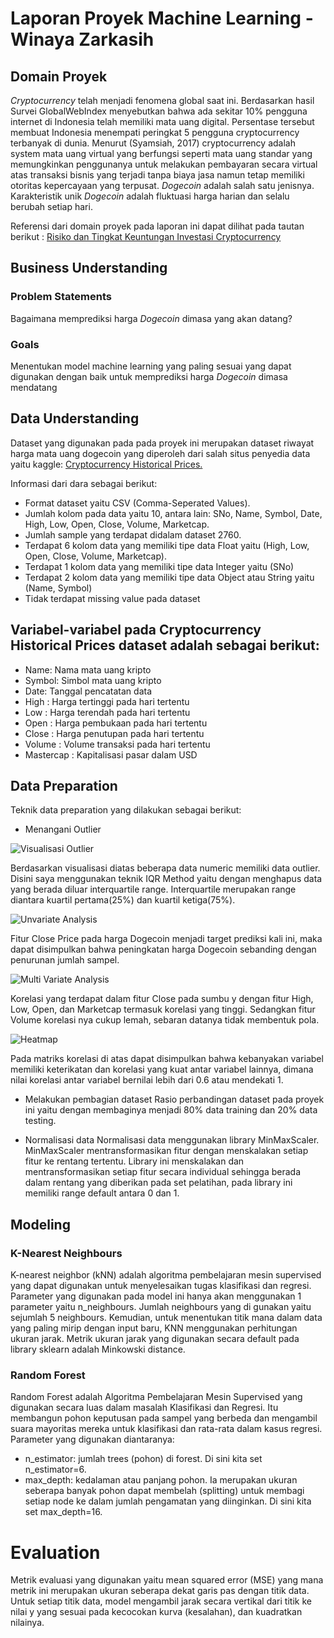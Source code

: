 # Laporan Proyek Machine Learning - Winaya Zarkasih

## Domain Proyek
*Cryptocurrency* telah menjadi fenomena global saat ini. Berdasarkan hasil Survei GlobalWebIndex
menyebutkan bahwa ada sekitar 10% pengguna internet di Indonesia telah memiliki mata uang digital.
Persentase tersebut membuat Indonesia menempati peringkat 5 pengguna cryptocurrency terbanyak di
dunia. Menurut (Syamsiah, 2017) cryptocurrency adalah system mata uang virtual yang
berfungsi seperti mata uang standar yang memungkinkan penggunanya untuk melakukan
pembayaran secara virtual atas transaksi bisnis yang terjadi tanpa biaya jasa namun tetap
memiliki otoritas kepercayaan yang terpusat. *Dogecoin* adalah salah satu jenisnya. Karakteristik unik *Dogecoin* adalah fluktuasi harga harian dan selalu berubah setiap hari. 

Referensi dari domain proyek pada laporan ini dapat dilihat pada tautan berikut :
[Risiko dan Tingkat Keuntungan Investasi Cryptocurrency](https://www.researchgate.net/profile/Nurul-Huda-32/publication/349116193_Risiko_dan_Tingkat_Keuntungan_Investasi_Cryptocurrency/links/60214094a6fdcc37a8110680/Risiko-dan-Tingkat-Keuntungan-Investasi-Cryptocurrency.pdf)

## Business Understanding

### Problem Statements

Bagaimana memprediksi harga *Dogecoin* dimasa yang akan datang?

### Goals

Menentukan model machine learning yang paling sesuai yang dapat digunakan dengan baik untuk memprediksi harga *Dogecoin* dimasa mendatang

## Data Understanding

Dataset yang digunakan pada pada proyek ini merupakan dataset riwayat harga mata uang dogecoin yang diperoleh dari salah situs penyedia data yaitu kaggle: [Cryptocurrency Historical Prices.](https://www.kaggle.com/datasets/sudalairajkumar/cryptocurrencypricehistory?select=coin_Bitcoin.csv)

Informasi dari dara sebagai berikut:
- Format dataset yaitu CSV (Comma-Seperated Values).
- Jumlah kolom pada data yaitu 10, antara lain: SNo, Name, Symbol, Date, High, Low, Open, Close, Volume, Marketcap.
- Jumlah sample yang terdapat didalam dataset 2760. 
- Terdapat 6 kolom data yang memiliki tipe data Float yaitu (High, Low, Open, Close, Volume, Marketcap).
- Terdapat 1 kolom data yang memiliki tipe data Integer yaitu (SNo)
- Terdapat 2 kolom data yang memiliki tipe data Object atau String yaitu (Name, Symbol)
- Tidak terdapat missing value pada dataset

## Variabel-variabel pada Cryptocurrency Historical Prices dataset adalah sebagai berikut:
- Name: Nama mata uang kripto
- Symbol: Simbol mata uang kripto
- Date: Tanggal pencatatan data
- High : Harga tertinggi pada hari tertentu
- Low : Harga terendah pada hari tertentu
- Open : Harga pembukaan pada hari tertentu
- Close : Harga penutupan pada hari tertentu
- Volume : Volume transaksi pada hari tertentu
- Mastercap : Kapitalisasi pasar dalam USD

## Data Preparation

Teknik data preparation yang dilakukan sebagai berikut:

- Menangani Outlier

![Visualisasi Outlier](https://user-images.githubusercontent.com/60729013/197669355-c0c8ca9c-7a5a-4679-96a2-dccb7789edf8.png)

Berdasarkan visualisasi diatas beberapa data numeric memiliki data outlier. Disini saya menggunakan teknik IQR Method yaitu dengan menghapus data yang berada diluar interquartile range. Interquartile merupakan range diantara kuartil pertama(25%) dan kuartil ketiga(75%).

![Unvariate Analysis](https://user-images.githubusercontent.com/60729013/197670526-c163a31c-e90e-4c69-9bf8-f7be5dfacb2e.png)

Fitur Close Price pada harga Dogecoin menjadi target prediksi kali ini, maka dapat disimpulkan bahwa peningkatan harga Dogecoin sebanding dengan penurunan jumlah sampel.

![Multi Variate Analysis](https://user-images.githubusercontent.com/60729013/197671118-47178c86-0269-4f4e-97a7-9371816c5ff7.png)

Korelasi yang terdapat dalam fitur Close pada sumbu y dengan fitur High, Low, Open, dan Marketcap termasuk korelasi yang tinggi. Sedangkan fitur Volume korelasi nya cukup lemah, sebaran datanya tidak membentuk pola.

![Heatmap](https://user-images.githubusercontent.com/60729013/197671485-0ef38f77-e359-4f63-9a35-6f20d3025e86.png)

Pada matriks korelasi di atas dapat disimpulkan bahwa kebanyakan variabel memiliki keterikatan dan korelasi yang kuat antar variabel lainnya, dimana nilai korelasi antar variabel bernilai lebih dari 0.6 atau mendekati 1.

- Melakukan pembagian dataset Rasio perbandingan dataset pada proyek ini yaitu dengan membaginya menjadi 80% data training dan 20% data testing.

- Normalisasi data Normalisasi data menggunakan library MinMaxScaler. MinMaxScaler mentransformasikan fitur dengan menskalakan setiap fitur ke rentang tertentu. Library ini menskalakan dan mentransformasikan setiap fitur secara individual sehingga berada dalam rentang yang diberikan pada set pelatihan, pada library ini memiliki range default antara 0 dan 1.

## Modeling

### K-Nearest Neighbours

K-nearest neighbor (kNN) adalah algoritma pembelajaran mesin supervised yang dapat digunakan untuk menyelesaikan tugas klasifikasi dan regresi. Parameter yang digunakan pada model ini hanya akan menggunakan 1 parameter yaitu n_neighbours. Jumlah neighbours yang di gunakan yaitu sejumlah 5 neighbours. Kemudian, untuk menentukan titik mana dalam data yang paling mirip dengan input baru, KNN menggunakan perhitungan ukuran jarak. Metrik ukuran jarak yang digunakan secara default pada library sklearn adalah Minkowski distance.

### Random Forest

Random Forest adalah Algoritma Pembelajaran Mesin Supervised yang digunakan secara luas dalam masalah Klasifikasi dan Regresi. Itu membangun pohon keputusan pada sampel yang berbeda dan mengambil suara mayoritas mereka untuk klasifikasi dan rata-rata dalam kasus regresi. Parameter yang digunakan diantaranya:

- n_estimator: jumlah trees (pohon) di forest. Di sini kita set n_estimator=6.
- max_depth: kedalaman atau panjang pohon. Ia merupakan ukuran seberapa banyak pohon dapat membelah (splitting) untuk membagi setiap node ke dalam jumlah pengamatan yang diinginkan. Di sini kita set max_depth=16.

# Evaluation

Metrik evaluasi yang digunakan yaitu mean squared error (MSE) yang mana metrik ini merupakan ukuran seberapa dekat garis pas dengan titik data. Untuk setiap titik data, model mengambil jarak secara vertikal dari titik ke nilai y yang sesuai pada kecocokan kurva (kesalahan), dan kuadratkan nilainya.

